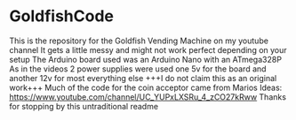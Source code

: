 # GoldfishCode
This is the repository for the Goldfish Vending Machine on my youtube channel 
It gets a little messy and might not work perfect depending on your setup
The Arduino board used was an Arduino Nano with an ATmega328P
As in the videos 2 power supplies were used one 5v for the board and another 12v for most everything else
+++I do not claim this as an original work+++
Much of the code for the coin acceptor came from Marios Ideas: https://www.youtube.com/channel/UC_YUPxLXSRu_4_zCO27kRww
Thanks for stopping by this untraditional readme


